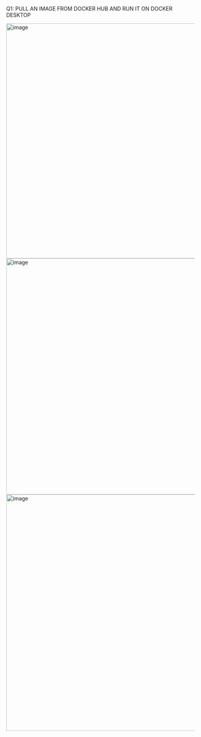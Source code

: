 Q1: PULL AN IMAGE FROM DOCKER HUB AND RUN IT ON DOCKER DESKTOP

<img width="628" alt="image" src="https://user-images.githubusercontent.com/83458034/200171159-28a0c6e9-1555-4326-a6a6-f000e0f6f0a6.png">

<img width="631" alt="image" src="https://user-images.githubusercontent.com/83458034/200171237-e46fcab7-a72c-4d91-952f-4a7ab009e079.png">

<img width="632" alt="image" src="https://user-images.githubusercontent.com/83458034/200171250-56202f43-8d44-4f29-8241-30a27f999659.png">


